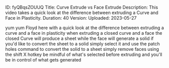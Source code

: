 ID: fyQBqsZOUUQ
Title: Curve Extrude vs Face Extrude
Description: This video takes a quick look at the difference between extruding a Curve and Face in Plasticity.
Duration: 40
Version: 
Uploaded: 2023-05-27

yum yum Floyd here with a quick look at
the difference between extruding a curve
and a face in plasticity when extruding
a closed curve and a face the closed
Curve will produce a sheet while the
face will generate a solid if you'd like
to convert the sheet to a solid simply
select it and use the patch holes
command
to convert the solid to a sheet simply
remove faces using the shift X hotkey
be mindful of what's selected before
extruding and you'll be in control of
what gets generated
